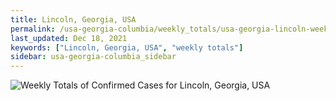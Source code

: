 ```yaml
---
title: Lincoln, Georgia, USA
permalink: /usa-georgia-columbia/weekly_totals/usa-georgia-lincoln-weekly_totals.html
last_updated: Dec 18, 2021
keywords: ["Lincoln, Georgia, USA", "weekly totals"]
sidebar: usa-georgia-columbia_sidebar
---
```


![Weekly Totals of Confirmed Cases for Lincoln, Georgia, USA](/covid_tracker/images/graphs/usa-georgia-lincoln-weekly_totals_graph.png)
